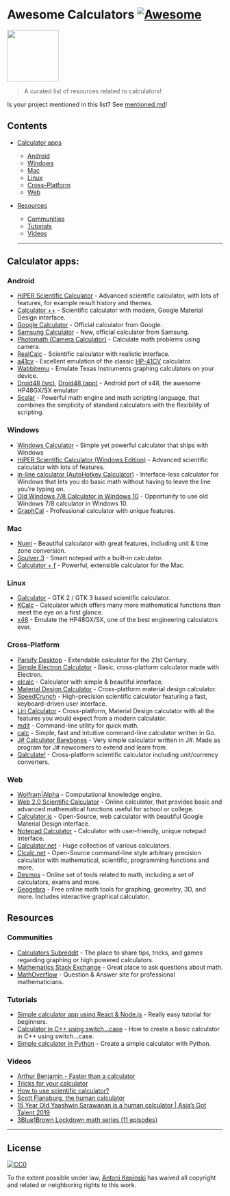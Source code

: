 Awesome Calculators [![Awesome](https://awesome.re/badge.svg)](https://awesome.re)
==================================================================================

[<img src="https://i.imgur.com/9q98DcX.png" width="120" />](https://github.com/xxczaki/awesome-calculators)

> A curated list of resources related to calculators!

Is your project mentioned in this list? See [mentioned.md](https://github.com/xxczaki/awesome-calculators/blob/master/mentioned.md)!

Contents
--------

-   [Calculator apps](#calculator-apps)
    -   [Android](#android)
    -   [Windows](#windows)
    -   [Mac](#mac)
    -   [Linux](#linux)
    -   [Cross-Platform](#cross-platform)
    -   [Web](#web)
-   [Resources](#resources)
    -   [Communities](#communities)
    -   [Tutorials](#tutorials)
    -   [Videos](#videos)

    ------------------------------------------------------------------------

Calculator apps:
----------------

### Android

-   [HiPER Scientific Calculator](https://play.google.com/store/apps/details?id=cz.hipercalc&hl=en) - Advanced scientific calculator, with lots of features, for example result history and themes.
-   [Calculator ++](https://play.google.com/store/apps/details?id=org.solovyev.android.calculator&hl=en) - Scientific calculator with modern, Google Material Design interface.
-   [Google Calculator](https://play.google.com/store/apps/details?id=com.google.android.calculator&hl=en) - Official calculator from Google.
-   [Samsung Calculator](https://play.google.com/store/apps/details?id=com.sec.android.app.popupcalculator&hl=en) - New, official calculator from Samsung.
-   [Photomath (Camera Calculator)](https://play.google.com/store/apps/details?id=com.microblink.photomath&hl=en) - Calculate math problems using camera.
-   [RealCalc](https://play.google.com/store/apps/details?id=uk.co.nickfines.RealCalc&hl=en) - Scientific calculator with realistic interface.
-   [a41cv](https://play.google.com/store/apps/details?id=dk.andsen.hp41&hl=en) - Excellent emulation of the classic [HP-41CV](http://www.hpmuseum.org/hp41.htm) calculator.
-   [Wabbitemu](https://play.google.com/store/apps/details?id=com.Revsoft.Wabbitemu&hl=en) - Emulate Texas Instruments graphing calculators on your device.
-   [Droid48 (src)](https://github.com/shagr4th/droid48/tree/master/app/src/main), [Droid48 (app)](https://play.google.com/store/apps/details?id=org.ab.x48) - Android port of x48, the awesome HP48GX/SX emulator
-   [Scalar](https://scalarmath.org/) - Powerful math engine and math scripting language, that combines the simplicity of standard calculators with the flexibility of scripting.

### Windows

-   [Windows Calculator](https://github.com/Microsoft/calculator) - Simple yet powerful calculator that ships with Windows
-   [HiPER Scientific Calculator (Windows Edition)](http://hiperdevelopment.wixsite.com/hipercalc) - Advanced scientific calculator with lots of features.
-   [in-line calculator (AutoHotkey Calculator)](https://github.com/davebrny/in-line-calculator) - Interface-less calculator for Windows that lets you do basic math without having to leave the line you’re typing on.
-   [Old Windows 7/8 Calculator in Windows 10](https://winaero.com/download.php?view.1795) - Opportunity to use old Windows 7/8 calculator in Windows 10.
-   [GraphCal](http://www.graphcalc.com/) - Professional calculator with unique features.

### Mac

-   [Numi](https://numi.io/) - Beautiful calculator with great features, including unit & time zone conversion.
-   [Soulver 3](https://soulver.app/) - Smart notepad with a built-in calculator.
-   [Calculator + ƒ](https://www.phnsft.com/products/calculator/) - Powerful, extensible calculator for the Mac.

### Linux

-   [Galculator](https://github.com/galculator/galculator) - GTK 2 / GTK 3 based scientific calculator.
-   [KCalc](https://github.com/KDE/kcalc) - Calculator which offers many more mathematical functions than meet the eye on a first glance.
-   [x48](https://github.com/gwenhael-le-moine/x48) - Emulate the HP48GX/SX, one of the best engineering calculators ever.

### Cross-Platform

-   [Parsify Desktop](https://parsify.app) - Extendable calculator for the 21st Century.
-   [Simple Electron Calculator](https://github.com/DCKT/electron-calculator) - Basic, cross-platform calculator made with Electron.
-   [elcalc](https://github.com/xxczaki/elcalc) - Calculator with simple & beautiful interface.
-   [Material Design Calculator](https://github.com/lirios/calculator) - Cross-platform material design calculator.
-   [SpeedCrunch](http://www.speedcrunch.org/) - High-precision scientific calculator featuring a fast, keyboard-driven user interface.
-   [Liri Calculator](https://liri.io/apps/calculator/) - Cross-platform, Material Design calculator with all the features you would expect from a modern calculator.
-   [mdlt](https://github.com/metadelta/mdlt) - Command-line utility for quick math.
-   [calc](https://github.com/alfredxing/calc) - Simple, fast and intuitive command-line calculator written in Go.
-   [J\# Calculator Barebones](https://github.com/KrzysztofSzewczyk/JSharpCalculator) - Very simple calculator written in J\#. Made as program for J\# newcomers to extend and learn from.
-   [Qalculate!](https://qalculate.github.io/) - Cross-platform scientific calculator including unit/currency converters.

### Web

-   [Wolfram|Alpha](https://www.wolframalpha.com/) - Computational knowledge engine.
-   [Web 2.0 Scientific Calculator](http://web2.0calc.com/) - Online calculator, that provides basic and advanced mathematical functions useful for school or college.
-   [Calculator.js](https://material-calculator.netlify.com/) - Open-Source, web calculator with beautiful Google Material Design interface.
-   [Notepad Calculator](http://notepadcalculator.com/) - Calculator with user-friendly, unique notepad interface.
-   [Calculator.net](http://www.calculator.net/) - Huge collection of various calculators.
-   [Clcalc.net](https://clcalc.net/) - Open-Source command-line style arbitrary precision calculator with mathematical, scientific, programming functions and more.
-   [Desmos](https://www.desmos.com/) - Online set of tools related to math, including a set of calculators, exams and more.
-   [Geogebra](https://www.geogebra.org/) - Free online math tools for graphing, geometry, 3D, and more. Includes interactive graphical calculator.

Resources
---------

### Communities

-   [Calculators Subreddit](https://www.reddit.com/r/calculators/) - The place to share tips, tricks, and games regarding graphing or high powered calculators.
-   [Mathematics Stack Exchange](https://math.stackexchange.com/) - Great place to ask questions about math.
-   [MathOverflow](https://mathoverflow.net/) - Question & Answer site for professional mathematicians.

### Tutorials

-   [Simple calculator app using React & Node.js](https://www.codementor.io/azeezolaniran2016/a-simple-calculator-app-using-react-and-node-a0ubeooxk) - Really easy tutorial for beginners.
-   [Calculator in C++ using switch…case](https://www.programiz.com/cpp-programming/examples/calculator-switch-case) - How to create a basic calculator in C++ using switch…case.
-   [Simple calculator in Python](https://www.programiz.com/python-programming/examples/calculator) - Create a simple calculator with Python.

### Videos

-   [Arthur Benjamin - Faster than a calculator](https://www.youtube.com/watch?v=e4PTvXtz4GM)
-   [Tricks for your calculator](https://www.youtube.com/watch?v=3GfuVDtGhWo)
-   [How to use scientific calculator?](https://www.youtube.com/watch?v=3GfuVDtGhWo)
-   [Scott Flansburg, the human calculator](https://www.youtube.com/watch?v=WhtvLpi8Z1M)
-   [15 Year Old Yaashwin Sarawanan is a human calculator | Asia’s Got Talent 2019](https://www.youtube.com/watch?v=kvymoFdjuHw)
-   [3Blue1Brown Lockdown math series (11 episodes)](https://www.youtube.com/playlist?list=PLZHQObOWTQDP5CVelJJ1bNDouqrAhVPev)

------------------------------------------------------------------------

License
-------

[![CC0](http://mirrors.creativecommons.org/presskit/buttons/88x31/svg/cc-zero.svg)](https://creativecommons.org/publicdomain/zero/1.0/)

To the extent possible under law, [Antoni Kepinski](https://akepinski.me) has waived all copyright and related or neighboring rights to this work.
